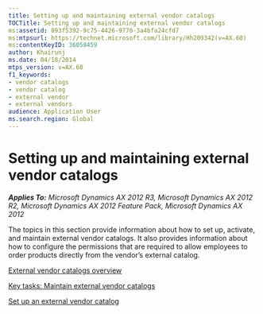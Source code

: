 ```yaml
---
title: Setting up and maintaining external vendor catalogs
TOCTitle: Setting up and maintaining external vendor catalogs
ms:assetid: 893f5392-9c75-4426-9770-3a4bfa24cfd7
ms:mtpsurl: https://technet.microsoft.com/library/Hh209342(v=AX.60)
ms:contentKeyID: 36058459
author: Khairunj
ms.date: 04/18/2014
mtps_version: v=AX.60
f1_keywords:
- vendor catalogs
- vendor catalog
- external vendor
- external vendors
audience: Application User
ms.search.region: Global
---
```


# Setting up and maintaining external vendor catalogs 


_**Applies To:** Microsoft Dynamics AX 2012 R3, Microsoft Dynamics AX 2012 R2, Microsoft Dynamics AX 2012 Feature Pack, Microsoft Dynamics AX 2012_

The topics in this section provide information about how to set up, activate, and maintain external vendor catalogs. It also provides information about how to configure the permissions that are required to allow employees to order products directly from the vendor’s external catalog.

[External vendor catalogs overview](external-vendor-catalogs-overview.md)

[Key tasks: Maintain external vendor catalogs](key-tasks-maintain-external-vendor-catalogs.md)

[Set up an external vendor catalog](set-up-an-external-vendor-catalog.md)

  


